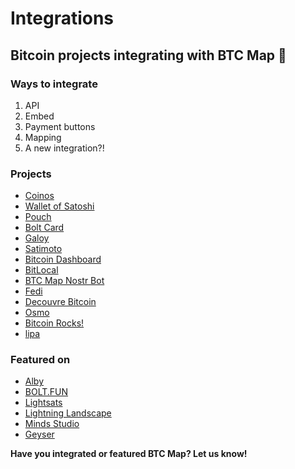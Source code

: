 # Integrations

## Bitcoin projects integrating with BTC Map 🙏

### Ways to integrate

1. API
2. Embed
3. Payment buttons
4. Mapping
5. A new integration?!

### Projects

- [Coinos](https://coinos.io/)
- [Wallet of Satoshi](https://www.walletofsatoshi.com/)
- [Pouch](https://pouch.ph/)
- [Bolt Card](https://www.boltcard.org/)
- [Galoy](https://galoy.io/)
- [Satimoto](https://satimoto.com/)
- [Bitcoin Dashboard](https://bitcoin-primodata.streamlit.app/)
- [BitLocal](https://www.bitlocal.app/)
- [BTC Map Nostr Bot](https://github.com/BcnBitcoinOnly/btcmap-bot)
- [Fedi](https://www.fedi.xyz/)
- [Decouvre Bitcoin](https://decouvrebitcoin.fr/)
- [Osmo](https://www.osmowallet.com/)
- [Bitcoin Rocks!](https://bitcoin.rocks/)
- [lipa](https://lipa.swiss/)

### Featured on

- [Alby](https://getalby.com/)
- [BOLT.FUN](https://makers.bolt.fun/project/btcmap)
- [Lightsats](https://lightsats.com/guide/spend)
- [Lightning Landscape](https://www.lightning-landscape.net/projects?modal=projectDetails&params=JTdCJTIycHJvamVjdElkJTIyJTNBJTIycmVjbHRBVGliNUI1Wm1vUm8lMjIlN0Q%3D)
- [Minds Studio](https://mindsstudio.com/projects/adopting-bitcoin/)
- [Geyser](https://geyser.fund/projects/btcmap)

**Have you integrated or featured BTC Map? Let us know!**
